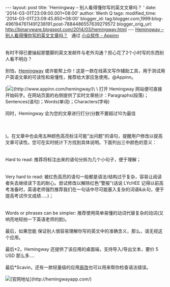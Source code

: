 --- layout: post title: 'Hemingway – 别人看得懂你写的英文文章吗？ '
date: '2014-03-01T23:09:00.001+08:00' author: Wenh Q tags:
modified\_time: '2014-03-01T23:09:45.850+08:00' blogger\_id:
tag:blogger.com,1999:blog-4961947611491238191.post-7884486557639279572
blogger\_orig\_url:
http://binaryware.blogspot.com/2014/03/hemingway.html --- [Hemingway –
别人看得懂你写的英文文章吗？](http://www.appinn.com/hemingway/)   通过
[小众软件 - Appinn](http://www.appinn.com/)\
\
\
有时不得已要操起那蹩脚的英文发邮件与老外沟通？担心花了2个小时写的东西别人看不明白？\
\
别怕，[Hemingway](http://www.appinn.com/hemingway/)
或许能帮上你！这是一款在线英文写作辅助工具，用于测试用户英语文章的可读性和易懂性，推荐给大家应急使用。@Appinn。\
\
[![](https://images-blogger-opensocial.googleusercontent.com/gadgets/proxy?url=http%3A%2F%2Fimg3.appinn.com%2Fimages%2F201402%2F20140228143529-02-28-2014.png%2Fo&container=blogger&gadget=a&rewriteMime=image%2F*)](http://www.appinn.com/hemingway/)\
\
打开 Hemingway
网站便可直接开始码字。在网站页面的右侧提供了实时文章统计：Paragraphs(段落)；Sentences(语句)；Words(单词)；Characters(字母)\
\
同时，Hemingway 会为您的文章进行打分(分数不要超过10为最佳\
\
\
\
)。在文章中也会用五种颜色高亮标注可能"出问题"的语句，提醒用户修改以提高文章可读性。您可在实时统计下方找到具体说明。下面列出三中颜色的意义：\
\
\
Hard to read: 推荐将标注出来的语句分拆为几个小句子，便于理解；\
\
\
Very hard to read:
被红色高亮的语句一般都是语法/结构过于复杂，容易让阅读者失去继续读下去的耐心。尝试修改以解除红色"警报"(话说
LYcHEE
记得以前高考准备时，英语老师强烈推荐我们在一句话中尽可能塞入复杂的词语&从句，便于提高考试作文成绩…..)；\
\
\
Words or phrases can be simpler:
推荐使用简单易懂的动词代替复杂的动词(又响亮地轻拍一下英语老师的脸)。\
\
最后，如果您能
保证别人很容易理解你写的英文中的准确含义，那么，请无视这个应用。\
\
最后\*2，Hemingway 还提供了该应用的桌面端，支持导入/导出文本，要价 5 USD
那么多….\
\
最后\*Scavin，还有一款轻量级的应用[易改](http://www.appinn.com/1gai/)也可以用来帮你检查语法错误。\
\
![](https://images-blogger-opensocial.googleusercontent.com/gadgets/proxy?url=http%3A%2F%2Fimg3.appinn.com%2Fwp-content%2Fdown.gif&container=blogger&gadget=a&rewriteMime=image%2F*)[官网地址](http://hemingwayapp.com/)
